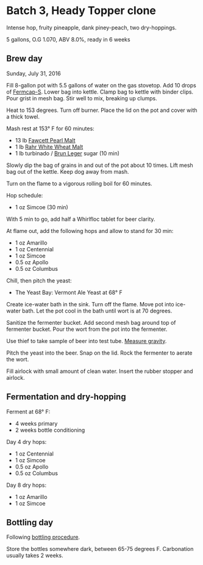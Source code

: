 # Batch 3, Heady Topper clone

Intense hop, fruity pineapple, dank piney-peach, two dry-hoppings.

5 gallons, O.G 1.070, ABV 8.0%, ready in 6 weeks

## Brew day

Sunday, July 31, 2016

Fill 8-gallon pot with 5.5 gallons of water on the gas stovetop.
Add 10 drops of [Fermcap-S][fermcap].
Lower bag into kettle.
Clamp bag to kettle with binder clips.
Pour grist in mesh bag.
Stir well to mix, breaking up clumps.

[fermcap]: http://www.northernbrewer.com/fermcap-s-1-oz

Heat to 153 degrees.
Turn off burner.
Place the lid on the pot and cover with a thick towel.

Mash rest at 153° F for 60 minutes:

* 13 lb [Fawcett Pearl Malt][fawcett]
* 1 lb [Rahr White Wheat Malt][rahr]
* 1 lb turbinado / [Brun Leger][sugar] sugar (10 min)

[fawcett]: http://www.northernbrewer.com/thomas-fawcett-and-sons-pearl-malt
[rahr]: http://www.northernbrewer.com/rahr-white-wheat-malt
[sugar]: http://www.northernbrewer.com/brun-leger-soft-candi-sugar-1-lb

Slowly dip the bag of grains in and out of the pot about 10 times.
Lift mesh bag out of the kettle.
Keep dog away from mash.

Turn on the flame to a vigorous rolling boil for 60 minutes.

Hop schedule:

* 1 oz Simcoe (30 min)

With 5 min to go,
add half a Whirlfloc tablet for beer clarity.

At flame out, add the following hops
and allow to stand for 30 min:

* 1 oz Amarillo
* 1 oz Centennial
* 1 oz Simcoe
* 0.5 oz Apollo
* 0.5 oz Columbus

Chill, then pitch the yeast:

* The Yeast Bay: Vermont Ale Yeast at 68° F

Create ice-water bath in the sink.
Turn off the flame.
Move pot into ice-water bath.
Let the pot cool in the bath until wort is at 70 degrees.

Sanitize the fermenter bucket.
Add second mesh bag around top of fermenter bucket.
Pour the wort from the pot into the fermenter.

Use thief to take sample of beer into test tube.
[Measure gravity][gravity].

[gravity]: ../procedures.md#measure-gravity

Pitch the yeast into the beer.
Snap on the lid.
Rock the fermenter to aerate the wort.

Fill airlock with small amount of clean water.
Insert the rubber stopper and airlock.

## Fermentation and dry-hopping

Ferment at 68° F:

* 4 weeks primary
* 2 weeks bottle conditioning

Day 4 dry hops:

* 1 oz Centennial
* 1 oz Simcoe
* 0.5 oz Apollo
* 0.5 oz Columbus

Day 8 dry hops:

* 1 oz Amarillo
* 1 oz Simcoe

## Bottling day

Following [bottling procedure][bottling].

[bottling]: ../procedures.md#bottling

Store the bottles somewhere dark, between 65-75 degrees F.
Carbonation usually takes 2 weeks.
